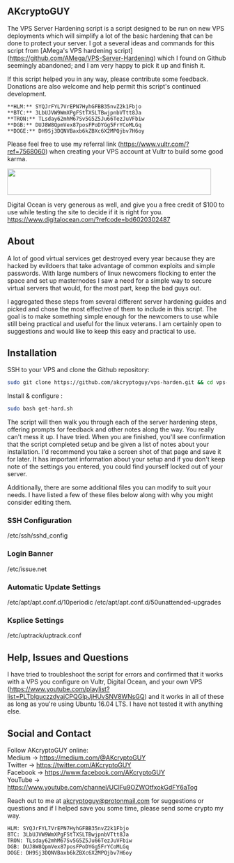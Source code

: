 ## AKcryptoGUY

The VPS Server Hardening script is a script designed to be run on new VPS deployments which will simplify a lot of the basic hardening that can be done to protect your server. I got a several ideas and commands for this script from [AMega's VPS hardening script] (https://github.com/AMega/VPS-Server-Hardening) which I found on Github seemingly abandoned; and I am very happy to pick it up and finish it.

If this script helped you in any way, please contribute some feedback. Donations are also welcome and help permit this script's continued development.

```
**HLM:** SYQJrFYL7VrEPN7HyhGFBB35nvZ2k1Fbjo
**BTC:** 3LbUJVW9WmXPgFStTXSLTBwjpnbVTtt8Ja
**TRON:** TLsday62mhM67Sv5G5Z5Ju66TezJuVFbiw
**DGB:** DUJ8W8QpmVex87posFPoDYGg5FrYCoMLGq
**DOGE:** DH9Sj3DQNVBaxb6kZBXc6X2MPQjbv7H6oy
```

Please feel free to use my referral link (https://www.vultr.com/?ref=7568060) when creating your VPS account at Vultr to build some good karma. <br/>

<a href="https://www.vultr.com/?ref=7568060"><img src="https://www.vultr.com/media/banner_2.png" align="center" width="468" height="60"></a>

Digital Ocean is very generous as well, and give you a free credit of $100 to use while testing the site to decide if it is right for you.   https://www.digitalocean.com/?refcode=bd6020302487

## About

A lot of good virtual services get destroyed every year because they are hacked by evildoers that take advantage of common exploits and simple passwords.  With large numbers of linux newcomers flocking to enter the space and set up masternodes I saw a need for a simple way to secure virtual servers that would, for the most part, keep the bad guys out.

I aggregated these steps from several different server hardening guides and picked and chose the most effective of them to include in this script.  The goal is to make something simple enough for the newcomers to use while still being practical and useful for the linux veterans.  I am certainly open to suggestions and would like to keep this easy and practical to use.



## Installation

SSH to your VPS and clone the Github repository:

```bash
sudo git clone https://github.com/akcryptoguy/vps-harden.git && cd vps-harden
```

Install & configure :

```bash 
sudo bash get-hard.sh
```

The script will then walk you through each of the server hardening steps, offering prompts for feedback and other notes along the way.  You really can't mess it up.  I have tried.  When you are finished, you'll see confirmation that the script completed setup and be given a list of notes about your installation.  I'd recommend you take a screen shot of that page and save it for later.  It has important information about your setup and if you don't keep note of the settings you entered, you could find yourself locked out of your server.

Additionally, there are some additional files you can modify to suit your needs.  I have listed a few of these files below along with why you might consider editing them.

### SSH Configuration
/etc/ssh/sshd_config

### Login Banner
/etc/issue.net

### Automatic Update Settings
/etc/apt/apt.conf.d/10periodic
/etc/apt/apt.conf.d/50unattended-upgrades

### Ksplice Settings
/etc/uptrack/uptrack.conf

## Help, Issues and Questions

I have tried to troubleshoot the script for errors and confirmed that it works with a VPS you configure on Vultr, Digital Ocean, and your own VPS (https://www.youtube.com/playlist?list=PLTblguczzdyajCPQGlpJjHUvSNV8WNsGQ) and it works in all of these as long as you're using Ubuntu 16.04 LTS.  I have not tested it with anything else.

## Social and Contact

Follow AKcryptoGUY online: <br/>
Medium → https://medium.com/@AKcryptoGUY <br/>
Twitter → https://twitter.com/AKcryptoGUY <br/>
Facebook → https://www.facebook.com/AKcryptoGUY <br/>
YouTube → https://www.youtube.com/channel/UCIFu9OZWOtfxokGdFY6aTog <br/>

Reach out to me at akcryptoguy@protonmail.com for suggestions or questions and if I helped save you some time, please send some crypto my way.


```
HLM: SYQJrFYL7VrEPN7HyhGFBB35nvZ2k1Fbjo
BTC: 3LbUJVW9WmXPgFStTXSLTBwjpnbVTtt8Ja
TRON: TLsday62mhM67Sv5G5Z5Ju66TezJuVFbiw
DGB: DUJ8W8QpmVex87posFPoDYGg5FrYCoMLGq
DOGE: DH9Sj3DQNVBaxb6kZBXc6X2MPQjbv7H6oy
```



